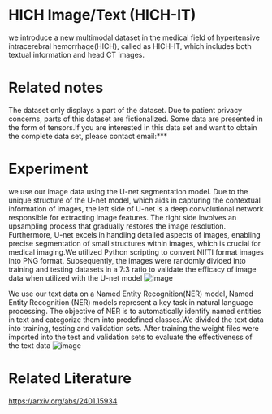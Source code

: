 # HICH Image/Text (HICH-IT)
we introduce a new multimodal dataset in the medical field of hypertensive intracerebral hemorrhage(HICH), called as HICH-IT, which includes both textual information and head CT images.
# Related notes
The dataset only displays a part of the dataset. Due to patient privacy concerns, parts of this dataset are fictionalized. Some data are presented in the form of tensors.If you are interested in this data set and want to obtain the complete data set, please contact email:***
# Experiment
we use our image data using the U-net segmentation model. Due to the unique structure of the U-net model, which aids in capturing the contextual information of images, the left side of U-net is a deep convolutional network responsible for extracting image features. The right side involves an upsampling process that gradually restores the image resolution. Furthermore, U-net excels in handling detailed aspects of images, enabling precise segmentation of small structures within images, which is crucial for medical imaging.We utilized Python scripting to convert NIfTI format images into PNG format. Subsequently, the images were randomly divided into training and testing datasets in a 7:3 ratio to validate the efficacy of image data when utilized with the U-net model
![image](https://github.com/CYBUS123456/HICH-IT-Datasets/assets/154394829/b356dbbe-cc61-48d7-8414-ffbbe8e0e701)

We use our text data on a Named Entity Recognition(NER) model, Named Entity Recognition (NER) models represent a key task in natural language processing. The objective of NER is to automatically identify named entities in text and categorize them into predefined classes.We divided the text data into training, testing and validation sets. After training,the weight files were imported into the test and validation sets to evaluate the effectiveness of the text data
![image](https://github.com/CYBUS123456/HICH-IT-Datasets/assets/154394829/11835906-cd8b-4240-adff-0cc39c57b6ce)
# Related Literature
https://arxiv.org/abs/2401.15934
